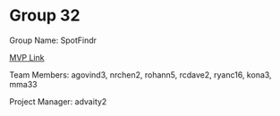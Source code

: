 # Group 32
Group Name: SpotFindr

[MVP Link](https://docs.google.com/document/d/1_YBCW2dV3EUjdPNmtpl3MrZCxtGzp2EgBMJZsv-uZz8/edit?usp=sharing)


Team Members: agovind3, nrchen2, rohann5, rcdave2, ryanc16, kona3, mma33

Project Manager: advaity2
